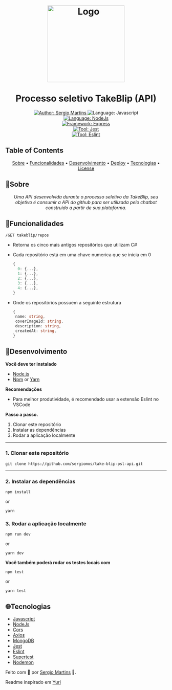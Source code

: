 <h1 align="center">
	<img src="https://avatars.githubusercontent.com/u/4369522?s=200&v=4"  alt="Logo"  width="240"><br><br>
    Processo seletivo TakeBlip (API)
</h1>

<div>
    <p align="center">
    <a href="https://www.linkedin.com/in/sergiomos/" target="_blank">
        <img src="https://img.shields.io/static/v1?label=Author&message=Sérgio Martins&color=0C7ABF&style=for-the-badge&logo=LinkedIn" alt="Author: Sergio Martins"/>
    </a>
        <img src="https://img.shields.io/static/v1?label=Language&message=Javascript&color=yellow&style=for-the-badge&logo=JavaScript" alt="Language: Javascript">
    </a>
  <br>
    <a href="#">
      <img  src="https://img.shields.io/static/v1?label=Tool&message=NodeJs&color=589652&style=for-the-badge&logo=node.js"  alt="Language: NodeJs">
    </a>
     <br>
    <a href="#">
      <img  src="https://img.shields.io/static/v1?label=Framework&message=Express&color=EEEEEE&style=for-the-badge&logo=express"  alt="Framework: Express">
    </a>
         <br>
    <a href="#">
      <img  src="https://img.shields.io/static/v1?label=Tool&message=Jest&color=910E1B&style=for-the-badge&logo=jest"  alt="Tool: Jest">
    </a>
             <br>
    <a href="#">
      <img  src="https://img.shields.io/static/v1?label=Tool&message=Eslint&color=482FBD&style=for-the-badge&logo=eslint"  alt="Tool: Eslint">
    </a>
</div>

## Table of Contents

<p align="center">
 <a href="#sobre">Sobre</a> •
 <a href="#funcionalidades">Funcionalidades</a> •
 <a href="#desenvolvimento">Desenvolvimento</a> • 
 <a href="#deploy">Deploy</a> • 
 <a href="#tecnologias">Tecnologias</a> • 
 <a href="#license">License</a>
</p>

## 📌Sobre

<div>
    <p align="center">
    <em>
        Uma API desenvolvida durante o processo seletivo da TakeBlip, seu objetivo é consumir a API do github para ser utilizada pelo chatbot construido a partir de sua plataforma.
    </em>
    </p>
</div>

## 🚀Funcionalidades

```/GET takeblip/repos```

- Retorna os cinco mais antigos repositórios que utilizam C#

- Cada repositório está em uma chave numerica que se inicia em 0
  ```js
  {
    0: {...},
    1: {...},
    2: {...},
    3: {...},
    4: {...},
  }
  ```

- Onde os repositórios possuem a seguinte estrutura
  ```ts
  {
   name: string,
   coverImageId: string,
   description: string,
   createdAt: string,
  }
  ```
## 📕Desenvolvimento

**Você deve ter instalado**
- [Node.js](https://nodejs.org/en/)
- [Npm](https://www.npmjs.com/) or [Yarn](https://yarnpkg.com/)

**Recomendações**
- Para melhor produtividade, é recomendado usar a extensão Eslint no VSCode

**Passo a passo.**
1. Clonar este repositório
2. Instalar as dependências
3. Rodar a aplicação localmente
  ---
### 1. Clonar este repositório
```
git clone https://github.com/sergiomos/take-blip-psl-api.git
```
---
### 2. Instalar as dependências
```
npm install
```
or
```
yarn
```

### 3. Rodar a aplicação localmente

```
npm run dev
```
or
```
yarn dev
```

**Você também poderá rodar os testes locais com**

```
npm test
```
or
```
yarn test
```
## 🌐Tecnologias

- [Javascript](https://developer.mozilla.org/pt-BR/docs/Web/JavaScript)
- [NodeJs](https://nodejs.org/en/)
- [Cors](https://github.com/expressjs/cors)
- [Axios](https://axios-http.com/)
- [MongoDB](https://www.mongodb.com/pt-br)
- [Jest](https://jestjs.io/pt-BR/)
- [Eslint](https://eslint.org/)
- [Supertest](https://eslint.org/)
- [Nodemon](https://github.com/remy/nodemon#nodemon)

Feito com 💜 por [Sergio Martins](https://github.com/Yuri-stack) 🚀.

Readme inspirado em [Yuri](https://github.com/Yuri-stack)
